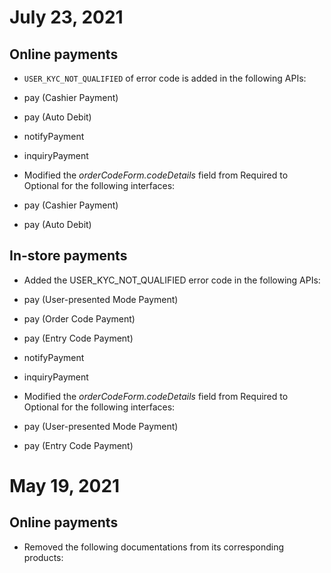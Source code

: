 July 23, 2021
=============

Online payments
---------------

*   `USER_KYC_NOT_QUALIFIED` of error code is added in the following APIs:

*   pay (Cashier Payment)
*   pay (Auto Debit)
*   notifyPayment
*   inquiryPayment

*   Modified the _orderCodeForm.codeDetails_ field from Required to Optional for the following interfaces:

*   pay (Cashier Payment)
*   pay (Auto Debit)  
    

In-store payments
-----------------

*   Added the USER\_KYC\_NOT\_QUALIFIED error code in the following APIs:

*   pay (User-presented Mode Payment)
*   pay (Order Code Payment)
*   pay (Entry Code Payment)
*   notifyPayment
*   inquiryPayment

*   Modified the _orderCodeForm.codeDetails_ field from Required to Optional for the following interfaces:

*   pay (User-presented Mode Payment)
*   pay (Entry Code Payment)

May 19, 2021
============

Online payments
---------------

*   Removed the following documentations from its corresponding products: